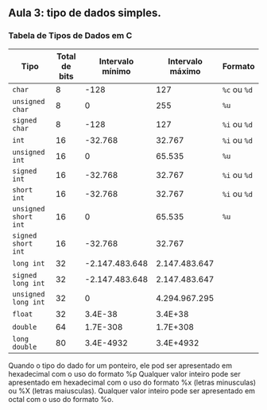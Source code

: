 ## Aula 3: tipo de dados simples.

### Tabela de Tipos de Dados em C

| Tipo                | Total de bits | Intervalo mínimo      | Intervalo máximo      |   Formato    |
|---------------------|---------------|-----------------------|-----------------------|--------------|
| `char`              | 8             | -128                  | 127                   | `%c` ou `%d` |
| `unsigned char`     | 8             | 0                     | 255                   |     `%u`     |
| `signed char`       | 8             | -128                  | 127                   | `%i` ou `%d` |
| `int`               | 16            | -32.768               | 32.767                | `%i` ou `%d` |
| `unsigned int`      | 16            | 0                     | 65.535                |     `%u`     |
| `signed int`        | 16            | -32.768               | 32.767                | `%i` ou `%d` |
| `short int`         | 16            | -32.768               | 32.767                | `%i` ou `%d` |
| `unsigned short int`| 16            | 0                     | 65.535                |     `%u`     |
| `signed short int`  | 16            | -32.768               | 32.767                |              |
| `long int`          | 32            | -2.147.483.648        | 2.147.483.647         |              |
| `signed long int`   | 32            | -2.147.483.648        | 2.147.483.647         |              |
| `unsigned long int` | 32            | 0                     | 4.294.967.295         |              |
| `float`             | 32            | 3.4E-38               | 3.4E+38               |              |
| `double`            | 64            | 1.7E-308              | 1.7E+308              |              |
| `long double`       | 80            | 3.4E-4932             | 3.4E+4932             |              |


Quando o tipo do dado for um ponteiro, ele pod ser apresentado em hexadecimal com o uso do formato %p
Qualquer valor inteiro pode ser apresentado em hexadecimal com o uso do formato %x (letras minusculas) ou %X
(letras maiusculas).
Qualquer valor inteiro pode ser apresentado em octal com o uso do formato %o.